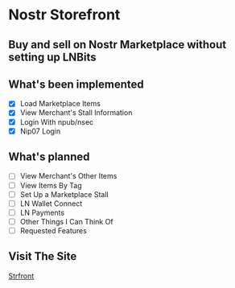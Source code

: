 # Nostr Storefront

## Buy and sell on Nostr Marketplace without setting up LNBits

## What's been implemented
- [x] Load Marketplace Items
- [x] View Merchant's Stall Information
- [x] Login With npub/nsec
- [x] Nip07 Login

## What's planned
- [ ] View Merchant's Other Items
- [ ] View Items By Tag
- [ ] Set Up a Marketplace Stall
- [ ] LN Wallet Connect
- [ ] LN Payments
- [ ] Other Things I Can Think Of
- [ ] Requested Features

## Visit The Site
[Strfront](https://strfront.com)

